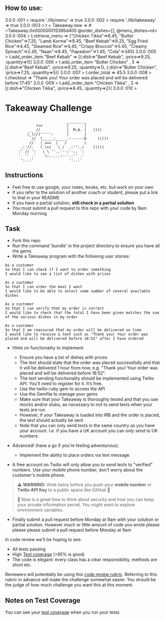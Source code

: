 ## How to use:
3.0.0 :001 > require './lib/menu'
 => true 
3.0.0 :002 > require './lib/takeaway'
 => true 
3.0.0 :003 > t =  Takeaway.new
 => #<Takeaway:0x000000015395d400 @order_dishes=[], @menu_dishes=nil> 
3.0.0 :004 > t.retrieve_menu
 => {"Chicken Tikka"=>8.45, "Butter Chicken"=>7.25, "Lamb Korma"=>9.45, "Beef Kebab"=>9.25, "Egg Fried Rice"=>4.45, "Steamed Rice"=>4.45, "Crispy Broccoli"=>5.45, "Creamy Spinach"=>2.45, "Naan"=>8.45, "Papadom"=>1.45, "Cola"=>345} 
3.0.0 :005 > t.add_order_item "Beef Kebab"
 => [{:dish=>"Beef Kebab", :price=>9.25, :quantity=>1}] 
3.0.0 :006 > t.add_order_item "Butter Chicken" , 5
 => [{:dish=>"Beef Kebab", :price=>9.25, :quantity=>1}, {:dish=>"Butter Chicken", :price=>7.25, :quantity=>5}] 
3.0.0 :007 > t.order_total
 => 45.5 
3.0.0 :008 > t.checkout
 => "Thank you! Your order was placed and will be delivered before 17:45" 
3.0.0 :009 > t.add_order_item "Chicken Tikka" , 2
 => [{:dish=>"Chicken Tikka", :price=>8.45, :quantity=>2}] 
3.0.0 :010 > 



Takeaway Challenge
==================
```
                            _________
              r==           |       |
           _  //            |  M.A. |   ))))
          |_)//(''''':      |       |
            //  \_____:_____.-------D     )))))
           //   | ===  |   /        \
       .:'//.   \ \=|   \ /  .:'':./    )))))
      :' // ':   \ \ ''..'--:'-.. ':
      '. '' .'    \:.....:--'.-'' .'
       ':..:'                ':..:'

 ```

Instructions
-------

* Feel free to use google, your notes, books, etc. but work on your own
* If you refer to the solution of another coach or student, please put a link to that in your README
* If you have a partial solution, **still check in a partial solution**
* You must submit a pull request to this repo with your code by 9am Monday morning

Task
-----

* Fork this repo
* Run the command 'bundle' in the project directory to ensure you have all the gems
* Write a Takeaway program with the following user stories:

```
As a customer
So that I can check if I want to order something
I would like to see a list of dishes with prices

As a customer
So that I can order the meal I want
I would like to be able to select some number of several available dishes

As a customer
So that I can verify that my order is correct
I would like to check that the total I have been given matches the sum of the various dishes in my order

As a customer
So that I am reassured that my order will be delivered on time
I would like to receive a text such as "Thank you! Your order was placed and will be delivered before 18:52" after I have ordered
```

* Hints on functionality to implement:
  * Ensure you have a list of dishes with prices
  * The text should state that the order was placed successfully and that it will be delivered 1 hour from now, e.g. "Thank you! Your order was placed and will be delivered before 18:52".
  * The text sending functionality should be implemented using Twilio API. You'll need to register for it. It’s free.
  * Use the twilio-ruby gem to access the API
  * Use the Gemfile to manage your gems
  * Make sure that your Takeaway is thoroughly tested and that you use mocks and/or stubs, as necessary to not to send texts when your tests are run
  * However, if your Takeaway is loaded into IRB and the order is placed, the text should actually be sent
  * Note that you can only send texts in the same country as you have your account. I.e. if you have a UK account you can only send to UK numbers.

* Advanced! (have a go if you're feeling adventurous):
  * Implement the ability to place orders via text message.

* A free account on Twilio will only allow you to send texts to "verified" numbers. Use your mobile phone number, don't worry about the customer's mobile phone.

> :warning: **WARNING:** think twice before you push your **mobile number** or **Twilio API Key** to a public space like GitHub :eyes:
>
> :key: Now is a great time to think about security and how you can keep your private information secret. You might want to explore environment variables.

* Finally submit a pull request before Monday at 9am with your solution or partial solution.  However much or little amount of code you wrote please please please submit a pull request before Monday at 9am


In code review we'll be hoping to see:

* All tests passing
* High [Test coverage](https://github.com/makersacademy/course/blob/main/pills/test_coverage.md) (>95% is good)
* The code is elegant: every class has a clear responsibility, methods are short etc.

Reviewers will potentially be using this [code review rubric](docs/review.md).  Referring to this rubric in advance will make the challenge somewhat easier.  You should be the judge of how much challenge you want this at this moment.

Notes on Test Coverage
------------------

You can see your [test coverage](https://github.com/makersacademy/course/blob/main/pills/test_coverage.md) when you run your tests.
